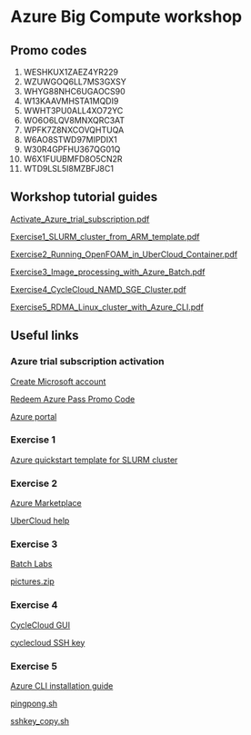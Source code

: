 
# Azure Big Compute workshop

## Promo codes
1. WESHKUX1ZAEZ4YR229
2. WZUWGOQ6LL7MS3GXSY
3. WHYG88NHC6UGAOCS90
4. W13KAAVMHSTA1MQDI9
5. WWHT3PU0ALL4XO72YC
6. WO6O6LQV8MNXQRC3AT
7. WPFK7Z8NXCOVQHTUQA
8. W6AO8STWD97MIPDIX1
9. W30R4GPFHU367QG01Q
10. W6X1FUUBMFD8O5CN2R
11. WTD9LSL5I8MZBFJ8C1

## Workshop tutorial guides
[Activate_Azure_trial_subscription.pdf](https://github.com/tojozefi/scfelab/blob/master/Activate_Azure_trial_subscription.pdf)

[Exercise1_SLURM_cluster_from_ARM_template.pdf](https://github.com/tojozefi/scfelab/blob/master/Exercise1_SLURM_cluster_from_ARM_template.pdf)

[Exercise2_Running_OpenFOAM_in_UberCloud_Container.pdf](https://github.com/tojozefi/scfelab/blob/master/Exercise2_Running_OpenFOAM_in_UberCloud_Container.pdf)

[Exercise3_Image_processing_with_Azure_Batch.pdf](https://github.com/tojozefi/scfelab/blob/master/Exercise3_Image_processing_with_Azure_Batch.pdf)

[Exercise4_CycleCloud_NAMD_SGE_Cluster.pdf](https://github.com/tojozefi/scfelab/blob/master/Exercise4_CycleCloud_NAMD_SGE_Cluster.pdf)

[Exercise5_RDMA_Linux_cluster_with_Azure_CLI.pdf](https://github.com/tojozefi/scfelab/blob/master/Exercise5_RDMA_Linux_cluster_with_Azure_CLI.pdf)

## Useful links
### Azure trial subscription activation
[Create Microsoft account](http://account.microsoft.com)

[Redeem Azure Pass Promo Code](http://www.microsoftazurepass.com)

[Azure portal](https://portal.azure.com)

### Exercise 1
[Azure quickstart template for SLURM cluster](https://github.com/Azure/azure-quickstart-templates/tree/master/slurm)

### Exercise 2
[Azure Marketplace](https://azure.microsoft.com/en-us/marketplace/)

[UberCloud help](http://www.TheUberCloud.com/Help/)

### Exercise 3
[Batch Labs](https://azure.github.io/BatchLabs/)

[pictures.zip](https://github.com/tojozefi/scfelab/blob/master/pictures.zip)

### Exercise 4
[CycleCloud GUI](https://cycleserverzlyprb.westeurope.cloudapp.azure.com/)

[cyclecloud SSH key](https://cyclelabstore.blob.core.windows.net/cyclecloud/cyclecloud.sc_frontiers.pem)

### Exercise 5
[Azure CLI installation guide](https://docs.microsoft.com/en-us/cli/azure/install-azure-cli-apt?view=azure-cli-latest)

[pingpong.sh](https://github.com/tojozefi/scfelab/blob/master/pingpong.sh)

[sshkey_copy.sh](https://github.com/tojozefi/scfelab/blob/master/sshkey_copy.sh)
